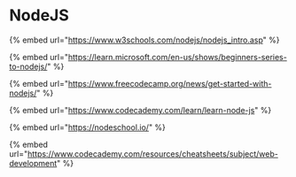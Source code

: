 # NodeJS

{% embed url="https://www.w3schools.com/nodejs/nodejs_intro.asp" %}

{% embed url="https://learn.microsoft.com/en-us/shows/beginners-series-to-nodejs/" %}

{% embed url="https://www.freecodecamp.org/news/get-started-with-nodejs/" %}

{% embed url="https://www.codecademy.com/learn/learn-node-js" %}

{% embed url="https://nodeschool.io/" %}

{% embed url="https://www.codecademy.com/resources/cheatsheets/subject/web-development" %}
